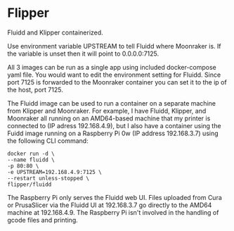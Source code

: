 # Flipper

Fluidd and Klipper containerized.

Use environment variable UPSTREAM to tell Fluidd where Moonraker is. If the variable is unset then it will point to 0.0.0.0:7125.

All 3 images can be run as a single app using included docker-compose yaml file. You would want to edit the environment setting for Fluidd. Since port 7125 is forwarded to the Moonraker container you can set it to the ip of the host, port 7125.

The Fluidd image can be used to run a container on a separate machine from Klipper and Moonraker. For example, I have Fluidd, Klipper, and Moonraker all running on an AMD64-based machine that my printer is connected to (IP adress 192.168.4.9), but I also have a container using the Fuidd image running on a Raspberry Pi 0w (IP address 192.168.3.7) using the following CLI command:

    docker run -d \
    --name fluidd \
    -p 80:80 \
    -e UPSTREAM=192.168.4.9:7125 \
    --restart unless-stopped \
    flipper/fluidd

The Raspberry Pi only serves the Fluidd web UI. Files uploaded from Cura or PrusaSlicer via the Fluidd UI at 192.168.3.7 go directly to the AMD64 machine at 192.168.4.9. The Raspberry Pi isn't involved in the handling of gcode files and printing.
